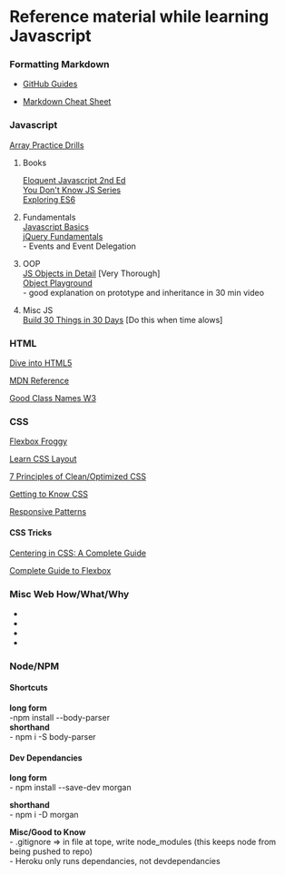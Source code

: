 # Reference material while learning Javascript

### Formatting Markdown

- [GitHub Guides](https://guides.github.com/features/mastering-markdown/)

- [Markdown Cheat Sheet](https://github.com/adam-p/markdown-here/wiki/Markdown-Cheatsheet)


### Javascript
  
[Array Practice Drills](https://www.w3resource.com/javascript-exercises/javascript-array-exercises.php)


1. Books

    [Eloquent Javascript 2nd Ed](http://eloquentjavascript.net/index.html)  
    [You Don't Know JS Series](https://github.com/getify/You-Dont-Know-JS/blob/master/README.md)  
    [Exploring ES6](http://exploringjs.com/es6/index.html#toc_ch_about-book)

2. Fundamentals  
    [Javascript Basics](https://autotelicum.github.io/Smooth-CoffeeScript/literate/js-intro.html#arrays)  
    [jQuery Fundamentals](http://jqfundamentals.com/chapter/events)  
        - Events and Event Delegation

2. OOP  
    [JS Objects in Detail](http://javascriptissexy.com/javascript-objects-in-detail/) [Very Thorough]  
    [Object Playground](http://www.objectplayground.com)  
        - good explanation on prototype and inheritance in 30 min video

3. Misc JS  
    [Build 30 Things in 30 Days](https://javascript30.com) [Do this when time alows]

### HTML
[Dive into HTML5](http://diveintohtml5.info)

[MDN Reference](https://developer.mozilla.org/en-US/docs/Web/HTML/Element)

[Good Class Names W3](https://www.w3.org/QA/Tips/goodclassnames)

### CSS
[Flexbox Froggy](http://flexboxfroggy.com)

[Learn CSS Layout](http://learnlayout.com/toc.html)

[7 Principles of Clean/Optimized CSS](https://www.smashingmagazine.com/2008/08/7-principles-of-clean-and-optimized-css-code/)

[Getting to Know CSS](https://learn.shayhowe.com/html-css/getting-to-know-css/)

[Responsive Patterns](https://bradfrost.github.io/this-is-responsive/patterns.html)

#### CSS Tricks
[Centering in CSS: A Complete Guide](https://css-tricks.com/centering-css-complete-guide/)

[Complete Guide to Flexbox](https://css-tricks.com/snippets/css/a-guide-to-flexbox/)


### Misc Web How/What/Why
-
-
-
-

### Node/NPM  
#### Shortcuts  
   <strong>long form</strong>  
   -npm install --body-parser  
  <strong>shorthand</strong>  
    - npm i -S body-parser

#### Dev Dependancies  
  <strong>long form</strong>  
     - npm install --save-dev morgan
 
 <strong>shorthand</strong>  
     - npm i -D morgan

   <strong>Misc/Good to Know</strong>  
      - .gitignore => in file at tope, write node_modules (this keeps node from being pushed to repo)  
      - Heroku only runs dependancies, not devdependancies









 
